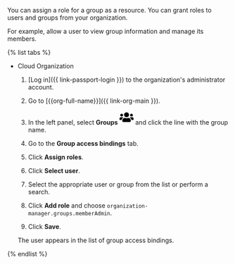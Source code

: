 You can assign a role for a group as a resource. You can grant roles to users and groups from your organization.

For example, allow a user to view group information and manage its members.

{% list tabs %}

- Cloud Organization

   1. [Log in]({{ link-passport-login }}) to the organization's administrator account.

   1. Go to [{{org-full-name}}]({{ link-org-main }}).

   1. In the left panel, select **Groups** ![icon-services](../../_assets/organization/icon-groups.svg) and click the line with the group name.

   1. Go to the **Group access bindings** tab.

   1. Click **Assign roles**.

   1. Click **Select user**.

   1. Select the appropriate user or group from the list or perform a search.

   1. Click **Add role** and choose `organization-manager.groups.memberAdmin`.

   1. Click **Save**.

   The user appears in the list of group access bindings.

{% endlist %}
